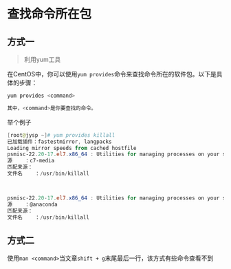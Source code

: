 # 查找命令所在包

## 方式一

> 利用yum工具

在CentOS中，你可以使用`yum provides`命令来查找命令所在的软件包。以下是具体的步骤：

```powershell
yum provides <command>

其中，<command>是你要查找的命令。
```

举个例子

```powershell
[root@jysp ~]# yum provides killall
已加载插件：fastestmirror, langpacks
Loading mirror speeds from cached hostfile
psmisc-22.20-17.el7.x86_64 : Utilities for managing processes on your system
源    ：c7-media
匹配来源：
文件名    ：/usr/bin/killall



psmisc-22.20-17.el7.x86_64 : Utilities for managing processes on your system
源    ：@anaconda
匹配来源：
文件名    ：/usr/bin/killall
```



## 方式二

使用`man <command>`当文章`shift + g`末尾最后一行，该方式有些命令查看不到